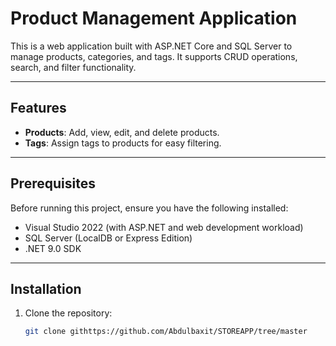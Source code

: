 # Product Management Application

This is a web application built with ASP.NET Core and SQL Server to manage products, categories, and tags. It supports CRUD operations, search, and filter functionality.

---

## Features
- **Products**: Add, view, edit, and delete products.
- **Tags**: Assign tags to products for easy filtering.
---

## Prerequisites
Before running this project, ensure you have the following installed:
- Visual Studio 2022 (with ASP.NET and web development workload)
- SQL Server (LocalDB or Express Edition)
- .NET 9.0 SDK 

---

## Installation
1. Clone the repository:
   ```bash
   git clone githttps://github.com/Abdulbaxit/STOREAPP/tree/master
